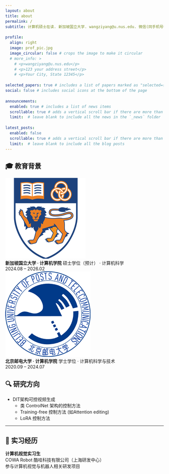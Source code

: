 ```yaml
---
layout: about
title: about
permalink: /
subtitle: 计算机硕士在读. 新加坡国立大学. wangziyang@u.nus.edu. 微信(同手机号码) 15311529761

profile:
  align: right
  image: prof_pic.jpg
  image_circular: false # crops the image to make it circular
  # more_info: >
    # <p>wangziyang@u.nus.edu</p>
    # <p>123 your address street</p>
    # <p>Your City, State 12345</p>

selected_papers: true # includes a list of papers marked as "selected={true}"
social: false # includes social icons at the bottom of the page

announcements:
  enabled: true # includes a list of news items
  scrollable: true # adds a vertical scroll bar if there are more than 3 news items
  limit:  # leave blank to include all the news in the `_news` folder

latest_posts:
  enabled: false
  scrollable: true # adds a vertical scroll bar if there are more than 3 new posts items
  limit:  # leave blank to include all the blog posts
---
```


## 🎓 教育背景
<div class="timeline edu-timeline">

  <div class="timeline-item">
    <div class="timeline-logo">
      <img src="/assets/img/logos/nus_logo_256.png" alt="NUS">
    </div>
    <div class="timeline-content">
      <div class="timeline-header">
        <div class="timeline-title">
          <strong>新加坡国立大学 · 计算机学院</strong>
          <span class="timeline-sub">硕士学位（预计） · 计算机科学</span>
        </div>
        <div class="timeline-date">2024.08 – 2026.02</div>
      </div>
    </div>
  </div>

  <div class="timeline-item">
    <div class="timeline-logo">
      <img src="/assets/img/logos/bupt_logo_271.png" alt="BUPT">
    </div>
    <div class="timeline-content">
      <div class="timeline-header">
        <div class="timeline-title">
          <strong>北京邮电大学 · 计算机学院</strong>
          <span class="timeline-sub">学士学位 · 计算机科学与技术</span>
        </div>
        <div class="timeline-date">2020.09 – 2024.07</div>
      </div>
    </div>
  </div>
</div>


## 🔍 研究方向
- DIT架构可控视频生成
  - 类 ControlNet 架构的控制方法
  - Training-free 控制方法 (如Attention editing)
  - LoRA 控制方法

---

## 💼 实习经历
**计算机视觉实习生**  
COWA Robot 酷哇科技有限公司（上海研发中心）  
参与计算机视觉与机器人相关研发项目

<!-- Write your biography here. Tell the world about yourself. Link to your favorite [subreddit](http://reddit.com). You can put a picture in, too. The code is already in, just name your picture `prof_pic.jpg` and put it in the `img/` folder.

Put your address / P.O. box / other info right below your picture. You can also disable any of these elements by editing `profile` property of the YAML header of your `_pages/about.md`. Edit `_bibliography/papers.bib` and Jekyll will render your [publications page](/al-folio/publications/) automatically.

Link to your social media connections, too. This theme is set up to use [Font Awesome icons](https://fontawesome.com/) and [Academicons](https://jpswalsh.github.io/academicons/), like the ones below. Add your Facebook, Twitter, LinkedIn, Google Scholar, or just disable all of them. -->
